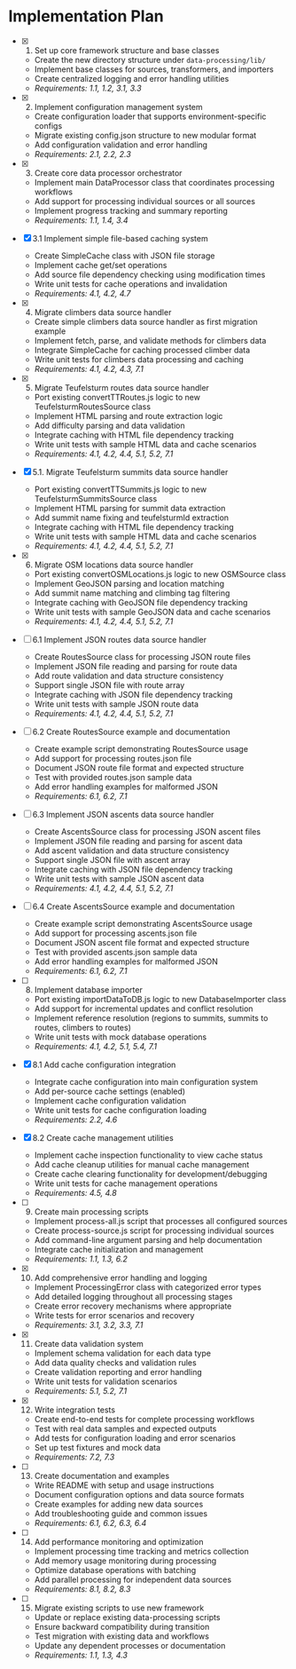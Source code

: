 # Implementation Plan

- [x] 1. Set up core framework structure and base classes
  - Create the new directory structure under `data-processing/lib/`
  - Implement base classes for sources, transformers, and importers
  - Create centralized logging and error handling utilities
  - _Requirements: 1.1, 1.2, 3.1, 3.3_

- [x] 2. Implement configuration management system
  - Create configuration loader that supports environment-specific configs
  - Migrate existing config.json structure to new modular format
  - Add configuration validation and error handling
  - _Requirements: 2.1, 2.2, 2.3_

- [x] 3. Create core data processor orchestrator
  - Implement main DataProcessor class that coordinates processing workflows
  - Add support for processing individual sources or all sources
  - Implement progress tracking and summary reporting
  - _Requirements: 1.1, 1.4, 3.4_

- [x] 3.1 Implement simple file-based caching system
  - Create SimpleCache class with JSON file storage
  - Implement cache get/set operations
  - Add source file dependency checking using modification times
  - Write unit tests for cache operations and invalidation
  - _Requirements: 4.1, 4.2, 4.7_

- [x] 4. Migrate climbers data source handler
  - Create simple climbers data source handler as first migration example
  - Implement fetch, parse, and validate methods for climbers data
  - Integrate SimpleCache for caching processed climber data
  - Write unit tests for climbers data processing and caching
  - _Requirements: 4.1, 4.2, 4.3, 7.1_

- [x] 5. Migrate Teufelsturm routes data source handler
  - Port existing convertTTRoutes.js logic to new TeufelsturmRoutesSource class
  - Implement HTML parsing and route extraction logic
  - Add difficulty parsing and data validation
  - Integrate caching with HTML file dependency tracking
  - Write unit tests with sample HTML data and cache scenarios
  - _Requirements: 4.1, 4.2, 4.4, 5.1, 5.2, 7.1_

- [x] 5.1. Migrate Teufelsturm summits data source handler
  - Port existing convertTTSummits.js logic to new TeufelsturmSummitsSource class
  - Implement HTML parsing for summit data extraction
  - Add summit name fixing and teufelsturmId extraction
  - Integrate caching with HTML file dependency tracking
  - Write unit tests with sample HTML data and cache scenarios
  - _Requirements: 4.1, 4.2, 4.4, 5.1, 5.2, 7.1_

- [x] 6. Migrate OSM locations data source handler
  - Port existing convertOSMLocations.js logic to new OSMSource class
  - Implement GeoJSON parsing and location matching
  - Add summit name matching and climbing tag filtering
  - Integrate caching with GeoJSON file dependency tracking
  - Write unit tests with sample GeoJSON data and cache scenarios
  - _Requirements: 4.1, 4.2, 4.4, 5.1, 5.2, 7.1_

- [ ] 6.1 Implement JSON routes data source handler
  - Create RoutesSource class for processing JSON route files
  - Implement JSON file reading and parsing for route data
  - Add route validation and data structure consistency
  - Support single JSON file with route array
  - Integrate caching with JSON file dependency tracking
  - Write unit tests with sample JSON route data
  - _Requirements: 4.1, 4.2, 4.4, 5.1, 5.2, 7.1_

- [ ] 6.2 Create RoutesSource example and documentation
  - Create example script demonstrating RoutesSource usage
  - Add support for processing routes.json file
  - Document JSON route file format and expected structure
  - Test with provided routes.json sample data
  - Add error handling examples for malformed JSON
  - _Requirements: 6.1, 6.2, 7.1_

- [ ] 6.3 Implement JSON ascents data source handler
  - Create AscentsSource class for processing JSON ascent files
  - Implement JSON file reading and parsing for ascent data
  - Add ascent validation and data structure consistency
  - Support single JSON file with ascent array
  - Integrate caching with JSON file dependency tracking
  - Write unit tests with sample JSON ascent data
  - _Requirements: 4.1, 4.2, 4.4, 5.1, 5.2, 7.1_

- [ ] 6.4 Create AscentsSource example and documentation
  - Create example script demonstrating AscentsSource usage
  - Add support for processing ascents.json file
  - Document JSON ascent file format and expected structure
  - Test with provided ascents.json sample data
  - Add error handling examples for malformed JSON
  - _Requirements: 6.1, 6.2, 7.1_

- [ ] 8. Implement database importer
  - Port existing importDataToDB.js logic to new DatabaseImporter class
  - Add support for incremental updates and conflict resolution
  - Implement reference resolution (regions to summits, summits to routes, climbers to routes)
  - Write unit tests with mock database operations
  - _Requirements: 4.1, 4.2, 5.1, 5.4, 7.1_

- [x] 8.1 Add cache configuration integration
  - Integrate cache configuration into main configuration system
  - Add per-source cache settings (enabled)
  - Implement cache configuration validation
  - Write unit tests for cache configuration loading
  - _Requirements: 2.2, 4.6_

- [x] 8.2 Create cache management utilities
  - Implement cache inspection functionality to view cache status
  - Add cache cleanup utilities for manual cache management
  - Create cache clearing functionality for development/debugging
  - Write unit tests for cache management operations
  - _Requirements: 4.5, 4.8_

- [ ] 9. Create main processing scripts
  - Implement process-all.js script that processes all configured sources
  - Create process-source.js script for processing individual sources
  - Add command-line argument parsing and help documentation
  - Integrate cache initialization and management
  - _Requirements: 1.1, 1.3, 6.2_

- [x] 10. Add comprehensive error handling and logging
  - Implement ProcessingError class with categorized error types
  - Add detailed logging throughout all processing stages
  - Create error recovery mechanisms where appropriate
  - Write tests for error scenarios and recovery
  - _Requirements: 3.1, 3.2, 3.3, 7.1_

- [x] 11. Create data validation system
  - Implement schema validation for each data type
  - Add data quality checks and validation rules
  - Create validation reporting and error handling
  - Write unit tests for validation scenarios
  - _Requirements: 5.1, 5.2, 7.1_

- [x] 12. Write integration tests
  - Create end-to-end tests for complete processing workflows
  - Test with real data samples and expected outputs
  - Add tests for configuration loading and error scenarios
  - Set up test fixtures and mock data
  - _Requirements: 7.2, 7.3_

- [ ] 13. Create documentation and examples
  - Write README with setup and usage instructions
  - Document configuration options and data source formats
  - Create examples for adding new data sources
  - Add troubleshooting guide and common issues
  - _Requirements: 6.1, 6.2, 6.3, 6.4_

- [ ] 14. Add performance monitoring and optimization
  - Implement processing time tracking and metrics collection
  - Add memory usage monitoring during processing
  - Optimize database operations with batching
  - Add parallel processing for independent data sources
  - _Requirements: 8.1, 8.2, 8.3_

- [ ] 15. Migrate existing scripts to use new framework
  - Update or replace existing data-processing scripts
  - Ensure backward compatibility during transition
  - Test migration with existing data and workflows
  - Update any dependent processes or documentation
  - _Requirements: 1.1, 1.3, 4.3_
